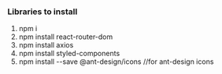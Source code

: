 ### Libraries to install

1. npm i
2. npm install react-router-dom
3. npm install axios
4. npm install styled-components
5. npm install --save @ant-design/icons //for ant-design icons
